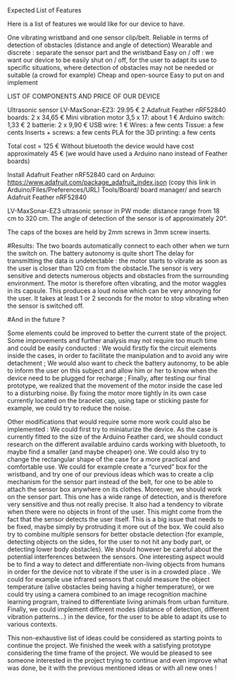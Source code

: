 Expected List of Features

Here is a list of features we would like for our device to have.

One vibrating wristband and one sensor clip/belt.
Reliable in terms of detection of obstacles (distance and angle of detection)
Wearable and discrete : separate the sensor part and the wristband
Easy on / off : we want our device to be easily shut on / off, for the user to adapt its use to specific situations, where detection of obstacles may not be needed or suitable (a crowd for example)
Cheap and open-source
Easy to put on and implement


LIST OF COMPONENTS AND PRICE OF OUR DEVICE

Ultrasonic sensor LV-MaxSonar-EZ3: 29.95 €
2 Adafruit Feather nRF52840 boards:  2 x 34,65 €
Mini vibration motor 3,5 x 17: about 1 €
Arduino switch: 1,33 €
2 batterie: 2 x 9,90 €
USB wire: 1 €
Wires: a few cents
Tissue: a few cents
Inserts + screws: a few cents
PLA for the 3D printing: a few cents

Total cost = 125 € 
Without bluetooth the device would have cost approximately 45 € (we would have used a Arduino nano instead of Feather boards)

Install Adafruit Feather nRF52840 card on Arduino: https://www.adafruit.com/package_adafruit_index.json  (copy this link in Arduino/Files/Preferences/URL)
Tools/Board/ board manager/ and search Adafruit Feather nRF52840

LV-MaxSonar-EZ3 ultrasonic sensor in PW mode: distance range from 18 cm to 320 cm. The angle of detection of the sensor is of approximately 20°.

The caps of the boxes are held by 2mm screws in 3mm screw inserts.

#Results:
The two boards automatically connect to each other when we turn the switch on. The battery autonomy is quite short The delay for transmitting the data is undetectable : the motor starts to vibrate as soon as the user is closer than 120 cm from the obstacle.The sensor is very sensitive and detects numerous objects and obstacles from the surrounding environment. The motor is therefore often vibrating, and the motor waggles in its capsule. This produces a loud noise which can be very annoying for the user. It takes at least 1 or 2 seconds for the motor to stop vibrating when the sensor is switched off.

#And in the future ? 

Some elements could be improved to better the current state of the project. 
    Some improvements and further analysis may not require too much time and could be easily conducted : 
We would firstly fix the circuit elements inside the cases, in order to facilitate the manipulation and to avoid any wire detachment ; 
We would also want to check the battery autonomy, to be able to inform the user on this subject and allow him or her to know when the device need to be plugged for recharge ; 
Finally, after testing our final prototype, we realized that the movement of the motor inside the case led to a disturbing noise. By fixing the motor more tightly in its own case currently located on the bracelet cap, using tape or sticking paste for example, we could try to reduce the noise.

Other modifications that would require some more work could also be implemented :
We could first try to miniaturize the device. As the case is currently fitted to the size of the Arduino Feather card, we should conduct research on the different available arduino cards working with bluetooth, to maybe find a smaller (and maybe cheaper) one. We could also try to change the rectangular shape of the case for a more practical and comfortable use. We could for example create a “curved” box for the wristband, and try one of our previous ideas which was to create a clip mechanism for the sensor part instead of the belt, for one to be able to attach the sensor box anywhere on its clothes. 
Moreover, we should work on the sensor part. This one has a wide range of detection, and is therefore very sensitive and thus not really precise. It also had a tendency to vibrate when there were no objects in front of the user. This might come from the fact that the sensor detects the user itself. This is a big issue that needs to be fixed, maybe simply by protruding it more out of the box. We could also try to combine multiple sensors for better obstacle detection (for example, detecting objects on the sides, for the user to not hit any body part, or detecting lower body obstacles). We should however be careful about the potential interferences between the sensors. 
One interesting aspect would be to find a way to detect and differentiate non-living objects from humans in order for the device not to vibrate if the user is in a crowded place . We could for example use infrared sensors that could measure the object temperature (alive obstacles being having a higher temperature), or we could try using a camera combined to an image recognition machine learning program, trained to differentiate living animals from urban furniture. 
Finally, we could implement different modes (distance of detection, different vibration patterns…) in the device, for the user to be able to adapt its use to various contexts. 

This non-exhaustive list of ideas could be considered as starting points to continue the project. We finished the week with a satisfying prototype considering the time frame of the project. We would be pleased to see someone interested in the project trying to continue and even improve what was done, be it with the previous mentioned ideas or with all new ones ! 



